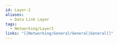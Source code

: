 ```yaml
---
id: Layer-2
aliases:
  - Data Link Layer
tags:
  - Networking/Layer2
links: "[[Networking/General/General|General]]"
---
```



